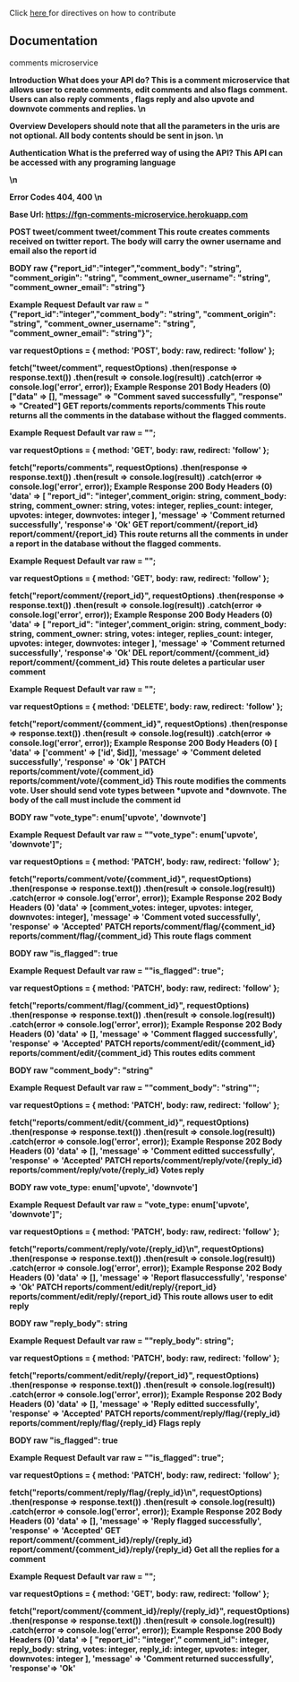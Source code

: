 Click <a href='contribution.md'> here </a> for directives on how to contribute

## Documentation

comments microservice

<b>Introduction<b>
What does your API do? This is a comment microservice that allows user to create comments, edit comments and also flags comment. Users can also reply comments , flags reply and also upvote and downvote comments and replies. \n

<b>Overview </b>
Developers should note that all the parameters in the uris are not optional. All body contents should be sent in json. \n

Authentication
What is the preferred way of using the API? This API can be accessed with any programing language

\n

Error Codes
404, 400
\n

<b>Base Url: </b> https://fgn-comments-microservice.herokuapp.com

<b>POST tweet/comment</b>
tweet/comment
This route creates comments received on twitter report. The body will carry the owner username and email also the report id

BODY raw
{"report_id":"integer","comment_body": "string", "comment_origin": "string", "comment_owner_username": "string", "comment_owner_email": "string"}


Example Request
Default
var raw = "{\"report_id\":\"integer\",\"comment_body\": \"string\", \"comment_origin\": \"string\", \"comment_owner_username\": \"string\", \"comment_owner_email\": \"string\"}";

var requestOptions = {
  method: 'POST',
  body: raw,
  redirect: 'follow'
};

fetch("tweet/comment", requestOptions)
  .then(response => response.text())
  .then(result => console.log(result))
  .catch(error => console.log('error', error));
Example Response
201
Body Headers (0)
["data" =>  [],
                    "message" =>  "Comment saved successfully",
                    "response" => "Created"]
GET reports/comments
reports/comments
This route returns all the comments in the database without the flagged comments.



Example Request
Default
var raw = "";

var requestOptions = {
  method: 'GET',
  body: raw,
  redirect: 'follow'
};

fetch("reports/comments", requestOptions)
  .then(response => response.text())
  .then(result => console.log(result))
  .catch(error => console.log('error', error));
Example Response
200
Body Headers (0)
'data' => [ "report_id": "integer',comment_origin: string, comment_body: string, comment_owner: string, votes: integer, replies_count: integer, upvotes: integer, downvotes: integer ],
                    'message' => 'Comment returned successfully',
                    'response'=> 'Ok'
GET report/comment/{report_id}
report/comment/{report_id}
This route returns all the comments in under a report in the database without the flagged comments.



Example Request
Default
var raw = "";

var requestOptions = {
  method: 'GET',
  body: raw,
  redirect: 'follow'
};

fetch("report/comment/{report_id}", requestOptions)
  .then(response => response.text())
  .then(result => console.log(result))
  .catch(error => console.log('error', error));
Example Response
200
Body Headers (0)
'data' => [ "report_id": "integer',comment_origin: string, comment_body: string, comment_owner: string, votes: integer, replies_count: integer, upvotes: integer, downvotes: integer ],
                    'message' => 'Comment returned successfully',
                    'response'=> 'Ok'
DEL report/comment/{comment_id}
report/comment/{comment_id}
This route deletes a particular user comment



Example Request
Default
var raw = "";

var requestOptions = {
  method: 'DELETE',
  body: raw,
  redirect: 'follow'
};

fetch("report/comment/{comment_id}", requestOptions)
  .then(response => response.text())
  .then(result => console.log(result))
  .catch(error => console.log('error', error));
Example Response
200
Body Headers (0)
[
 'data' => ['comment' => ['id', $id]],
                'message' => 'Comment deleted successfully',
                'response' => 'Ok'
            ]
PATCH reports/comment/vote/{comment_id}
reports/comment/vote/{comment_id}
This route modifies the comments vote. User should send vote types between *upvote and *downvote. The body of the call must include the comment id

BODY raw
"vote_type": enum['upvote', 'downvote']


Example Request
Default
var raw = "\"vote_type\": enum['upvote', 'downvote']";

var requestOptions = {
  method: 'PATCH',
  body: raw,
  redirect: 'follow'
};

fetch("reports/comment/vote/{comment_id}", requestOptions)
  .then(response => response.text())
  .then(result => console.log(result))
  .catch(error => console.log('error', error));
Example Response
202
Body Headers (0)
'data' => [comment_votes: integer, upvotes: integer, downvotes: integer],
                    'message' => 'Comment voted successfully',
                    'response' => 'Accepted'
PATCH reports/comment/flag/{comment_id}
reports/comment/flag/{comment_id}
This route flags comment

BODY raw
"is_flagged": true


Example Request
Default
var raw = "\"is_flagged\": true";

var requestOptions = {
  method: 'PATCH',
  body: raw,
  redirect: 'follow'
};

fetch("reports/comment/flag/{comment_id}", requestOptions)
  .then(response => response.text())
  .then(result => console.log(result))
  .catch(error => console.log('error', error));
Example Response
202
Body Headers (0)
'data' => [],
                    'message' => 'Comment flagged successfully',
                    'response' => 'Accepted'
PATCH reports/comment/edit/{comment_id}
reports/comment/edit/{comment_id}
This routes edits comment

BODY raw
"comment_body": "string"


Example Request
Default
var raw = "\"comment_body\": \"string\"";

var requestOptions = {
  method: 'PATCH',
  body: raw,
  redirect: 'follow'
};

fetch("reports/comment/edit/{comment_id}", requestOptions)
  .then(response => response.text())
  .then(result => console.log(result))
  .catch(error => console.log('error', error));
Example Response
202
Body Headers (0)
'data' => [],
                    'message' => 'Comment editted successfully',
                    'response' => 'Accepted'
PATCH reports/comment/reply/vote/{reply_id}
reports/comment/reply/vote/{reply_id}
Votes reply

BODY raw
vote_type: enum['upvote', 'downvote']


Example Request
Default
var raw = "vote_type: enum['upvote', 'downvote']";

var requestOptions = {
  method: 'PATCH',
  body: raw,
  redirect: 'follow'
};

fetch("reports/comment/reply/vote/{reply_id}\n", requestOptions)
  .then(response => response.text())
  .then(result => console.log(result))
  .catch(error => console.log('error', error));
Example Response
202
Body Headers (0)
'data' => [],
                    'message' => 'Report flasuccessfully',
                    'response' => 'Ok'
PATCH reports/comment/edit/reply/{report_id}
reports/comment/edit/reply/{report_id}
This route allows user to edit reply

BODY raw
"reply_body": string


Example Request
Default
var raw = "\"reply_body\": string";

var requestOptions = {
  method: 'PATCH',
  body: raw,
  redirect: 'follow'
};

fetch("reports/comment/edit/reply/{report_id}", requestOptions)
  .then(response => response.text())
  .then(result => console.log(result))
  .catch(error => console.log('error', error));
Example Response
202
Body Headers (0)
'data' => [],
                    'message' => 'Reply editted successfully',
                    'response' => 'Accepted'
PATCH reports/comment/reply/flag/{reply_id}
reports/comment/reply/flag/{reply_id}
Flags reply

BODY raw
"is_flagged": true


Example Request
Default
var raw = "\"is_flagged\": true";

var requestOptions = {
  method: 'PATCH',
  body: raw,
  redirect: 'follow'
};

fetch("reports/comment/reply/flag/{reply_id}\n", requestOptions)
  .then(response => response.text())
  .then(result => console.log(result))
  .catch(error => console.log('error', error));
Example Response
202
Body Headers (0)
'data' => [],
                    'message' => 'Reply flagged successfully',
                    'response' => 'Accepted'
GET report/comment/{comment_id}/reply/{reply_id}
report/comment/{comment_id}/reply/{reply_id}
Get all the replies for a comment



Example Request
Default
var raw = "";

var requestOptions = {
  method: 'GET',
  body: raw,
  redirect: 'follow'
};

fetch("report/comment/{comment_id}/reply/{reply_id}", requestOptions)
  .then(response => response.text())
  .then(result => console.log(result))
  .catch(error => console.log('error', error));
Example Response
200
Body Headers (0)
'data' => [ "report_id": "integer'," comment_id": integer, reply_body: string,  votes: integer, reply_id: integer, upvotes: integer, downvotes: integer ],
                    'message' => 'Comment returned successfully',
                    'response'=> 'Ok'